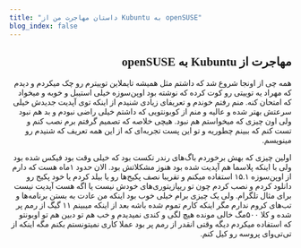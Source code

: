 ```yaml
---
title: "داستان مهاجرت من از Kubuntu به openSUSE"
blog_index: false
---
```



<div style="font-family: Vazir; direction: rtl">

<h2 style="font-family: Vazir">مهاجرت از Kubuntu به openSUSE</h2>


همه چی از اونجا شروع شد که داشتم مثل همیشه تایملاین توییترم رو چک میکردم و دیدم که مهراد یه توییتی رو کوت کرده که نوشته بود اوپن‌سوزه خیلی استیبل و خوبه و میخواد که امتحان کنه. منم رفتم خوندم و تعریفای زیادی شنیدم از اینکه توی آپدیت جدیدش خیلی سرعتش بهتر شده و عالیه و منم از کوبونتویی که داشتم خیلی راضی نبودم و بد هم نبود ولی اون چیزی که میخواستم هم نبود. هیچی خلاصه که تصمیم گرفتم برم نصب کنم و تست کنم که ببینم چطوریه و تو این پست تجربه‌ای که از این همه تعریف که شنیدم رو مینویسم.

اولین چیزی که بهش برخوردم باگ‌های رندر تکست بود که خیلی وقت بود فیکس شده بود ولی با اینکه پلاسما هم آپدیت شده بود هنوز مشکلاتش بود. الان حدود ۱ماه هست که دارم از اوپن‌سوزه ۱۵.۱ استفاده میکنم و تقریبا نصف پکیج‌ها رو یا بیلد کردم یا خود پکیج رو دانلود کردم و نصب کردم چون تو ریپازیتوری‌های خودش نیست یا اگه هست آپدیت نیست برای مثال تلگرام.
ولی یک چیزی برام خیلی خوب بود اینکه من عادت به بستن برنامه‌ها و تب‌های کروم ندارم مگر اینکه کارم تموم شده باشه بعد از اینکه میبینم ۱۱ گیگ از رمم پر شده و کلا ۵۰۰مگ خالی مونده هیچ لگی و کندی نمیدیدم و خب هم تو دبین هم تو اوبونتو که استفاده میکردم دیگه وقتی انقدر از رمم پر بود عملا کاری نمیتونستم بکنم مگه اینکه از تی‌تی‌وای پروسه‌ رو کیل کنم.




</div>